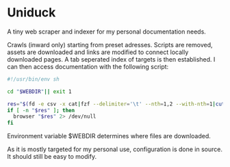 # Uniduck

A tiny web scraper and indexer for my personal documentation needs.

Crawls (inward only) starting from preset adresses. Scripts are removed, assets are downloaded and links are modified to connect locally downloaded pages. A tab seperated index of targets is then established. I can then access documentation with the following script:
 
```bash
#!/usr/bin/env sh

cd "$WEBDIR"|| exit 1

res="$(fd -e csv -x cat|fzf --delimiter='\t' --nth=1,2 --with-nth=1|cut  -f2)"
if [ -n "$res" ]; then
  browser "$res" 2> /dev/null
fi

```

Environment variable $WEBDIR determines where files are downloaded.

As it is mostly targeted for my personal use, configuration is done in source. It should still be easy to modify.
